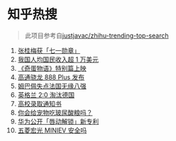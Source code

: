 # 知乎热搜

> 此项目参考自[justjavac/zhihu-trending-top-search](https://github.com/justjavac/zhihu-trending-top-search/blob/main/utils.ts)

<!-- BEGIN -->
  <!-- 最后更新时间:Wed Jun 30 2021 05:08:39 GMT+0000 (Coordinated Universal Time) -->
  1. [张桂梅获「七一勋章」](https://www.zhihu.com/search?q=张桂梅)
1. [我国人均国民收入超 1 万美元](https://www.zhihu.com/search?q=人均国民收入)
1. [《奇蛋物语》特别篇上映](https://www.zhihu.com/search?q=奇蛋物语)
1. [高通骁龙 888 Plus 发布](https://www.zhihu.com/search?q=骁龙888plus)
1. [姆巴佩失点法国无缘八强](https://www.zhihu.com/search?q=法国队)
1. [英格兰 2:0 淘汰德国](https://www.zhihu.com/search?q=英格兰队)
1. [高校录取通知书](https://www.zhihu.com/search?q=高校录取通知书)
1. [你会给宠物吃玻尿酸粮吗？](https://www.zhihu.com/search?q=玻尿酸宠物粮)
1. [华为公开「唇动解锁」新专利](https://www.zhihu.com/search?q=唇动解锁)
1. [五菱宏光 MINIEV 安全吗](https://www.zhihu.com/search?q=MINIEV)
  <!-- END -->